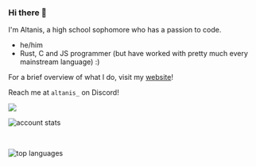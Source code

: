 <!--
**CoderSudaWuda/CoderSudaWuda** is a ✨ _special_ ✨ repository because its `README.md` (this file) appears on your GitHub profile.

Here are some ideas to get you started:

- 🔭 I’m currently working on ...
- 🌱 I’m currently learning ...
- 👯 I’m looking to collaborate on ...
- 🤔 I’m looking for help with ...
- 💬 Ask me about ...
- 📫 How to reach me: ...
- 😄 Pronouns: ...
- ⚡ Fun fact: ...
-->

### Hi there 👋
I'm Altanis, a high school sophomore who has a passion to code.

- he/him
- Rust, C and JS programmer (but have worked with pretty much every mainstream language) :)

For a brief overview of what I do, visit my [website](https://altanis.vercel.app)!

Reach me at `altanis_` on Discord!

![](https://komarev.com/ghpvc/?username=Altanis)

<img 
  align="center" 
  src="https://github-readme-stats.vercel.app/api?username=Altanis&show_icons=true&theme=radical&count_private=true" 
  alt="account stats"
  />

<br>

<img 
  align="center" 
  src="https://github-readme-stats.vercel.app/api/top-langs/?username=Altanis&hide=css,html&theme=radical&layout=compact" 
  alt="top languages" />
